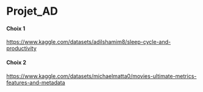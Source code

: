 # Projet_AD

#### Choix 1
https://www.kaggle.com/datasets/adilshamim8/sleep-cycle-and-productivity

#### Choix 2
https://www.kaggle.com/datasets/michaelmatta0/movies-ultimate-metrics-features-and-metadata
